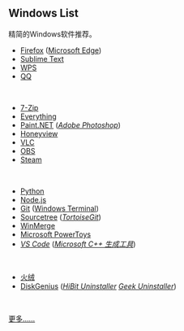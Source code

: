 ## Windows List

精简的Windows软件推荐。

* [Firefox](https://www.mozilla.org/en-US/firefox/all/#product-desktop-release) ([Microsoft Edge](https://www.microsoft.com/zh-cn/edge))
* [Sublime Text](https://www.sublimetext.com)
* [WPS](https://www.wps.cn)
* [QQ](https://im.qq.com)
<br>

* [7-Zip](https://www.7-zip.org)
* [Everything](https://www.voidtools.com/zh-cn/)
* [Paint.NET](https://www.getpaint.net) ([_Adobe Photoshop_](https://www.adobe.com))
* [Honeyview](https://www.bandisoft.com/honeyview)
* [VLC](https://www.videolan.org)
* [OBS](https://obsproject.com)
* [Steam](https://store.steampowered.com)
<br>

* [Python](https://www.python.org)
* [Node.js](https://nodejs.org/zh-cn/)
* [Git](https://git-scm.com) ([Windows Terminal](https://github.com/microsoft/terminal))
* [Sourcetree](https://www.sourcetreeapp.com) ([_TortoiseGit_](https://tortoisegit.org))
* [WinMerge](https://winmerge.org)
* [Microsoft PowerToys](https://github.com/microsoft/PowerToys)
* [_VS Code_](https://code.visualstudio.com) ([_Microsoft C++ 生成工具_](https://visualstudio.microsoft.com/zh-hans/visual-cpp-build-tools/))
<br>

* [火绒](https://www.huorong.cn)
* [DiskGenius](https://www.diskgenius.cn) ([_HiBit Uninstaller_](https://www.hibitsoft.ir/Uninstaller.html) [_Geek Uninstaller_](https://geekuninstaller.com))
<br>


[更多……](https://github.com/Awesome-Windows/Awesome)

